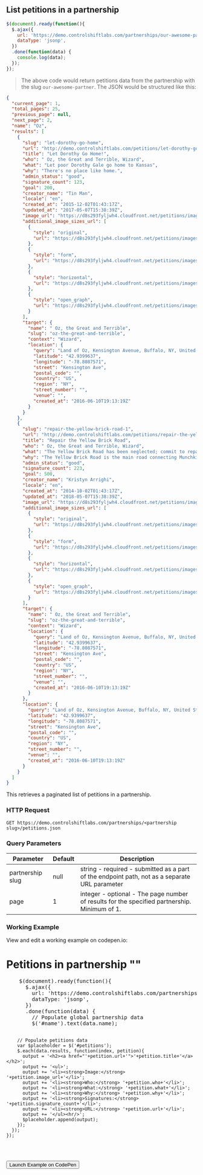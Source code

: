 ## List petitions in a partnership

```js
$(document).ready(function(){
  $.ajax({
    url: 'https://demo.controlshiftlabs.com/partnerships/our-awesome-partner/petitions.json',
    dataType: 'jsonp',
  })
  .done(function(data) {
    console.log(data);
  });
});
```

> The above code would return petitions data from the partnership with the slug `our-awesome-partner`.  The JSON would be structured like this:

```json
{
  "current_page": 1,
  "total_pages": 25,
  "previous_page": null,
  "next_page": 2,
  "name": "Oz",
  "results": [
    {
      "slug": "let-dorothy-go-home",
      "url": "http://demo.controlshiftlabs.com/petitions/let-dorothy-go-home",
      "title": "Let Dorothy Go Home!",
      "who": " Oz, the Great and Terrible, Wizard",
      "what": "Let poor Dorothy Gale go home to Kansas",
      "why": "There's no place like home.",
      "admin_status": "good",
      "signature_count": 123,
      "goal": 200,
      "creator_name": "Tin Man",
      "locale": "en",
      "created_at": "2015-12-02T01:43:17Z",
      "updated_at": "2017-05-07T15:38:39Z",
      "image_url": "https://d8s293fyljwh4.cloudfront.net/petitions/images/92283/hero/2016-06-20-1466458252-1098096-ywllowbrickroad.jpg?1473884741",
      "additional_image_sizes_url": [
        {
          "style": "original",
          "url": "https://d8s293fyljwh4.cloudfront.net/petitions/images/92283/original/2016-06-20-1466458252-1098096-ywllowbrickroad.jpg?1473884741"
        },
        {
          "style": "form",
          "url": "https://d8s293fyljwh4.cloudfront.net/petitions/images/92283/form/2016-06-20-1466458252-1098096-ywllowbrickroad.jpg?1473884741"
        },
        {
          "style": "horizontal",
          "url": "https://d8s293fyljwh4.cloudfront.net/petitions/images/92283/horizontal/2016-06-20-1466458252-1098096-ywllowbrickroad.jpg?1473884741"
        },
        {
          "style": "open_graph",
          "url": "https://d8s293fyljwh4.cloudfront.net/petitions/images/92283/open_graph/2016-06-20-1466458252-1098096-ywllowbrickroad.jpg?1473884741"
        }
      ],
      "target": {
        "name": " Oz, the Great and Terrible",
        "slug": "oz-the-great-and-terrible",
        "context": "Wizard",
        "location": {
          "query": "Land of Oz, Kensington Avenue, Buffalo, NY, United States",
          "latitude": "42.9399637",
          "longitude": "-78.8087571",
          "street": "Kensington Ave",
          "postal_code": "",
          "country": "US",
          "region": "NY",
          "street_number": "",
          "venue": "",
          "created_at": "2016-06-10T19:13:19Z"
        }
      }
    },
    {
      "slug": "repair-the-yellow-brick-road-1",
      "url": "http://demo.controlshiftlabs.com/petitions/repair-the-yellow-brick-road-1",
      "title": "Repair the Yellow Brick Road",
      "who": " Oz, the Great and Terrible, Wizard",
      "what": "The Yellow Brick Road has been neglected; commit to repairing the damaged sections of the road in the next year!",
      "why": "The Yellow Brick Road is the main road connecting Munchkin Country to the Emerald City and in its current state it's impassable.",
      "admin_status": "good",
      "signature_count": 223,
      "goal": 500,
      "creator_name": "Kristyn Arrighi",
      "locale": "en",
      "created_at": "2014-10-02T01:43:17Z",
      "updated_at": "2018-05-07T15:38:39Z",
      "image_url": "https://d8s293fyljwh4.cloudfront.net/petitions/images/92283/hero/2016-06-20-1466458252-1098096-ywllowbrickroad.jpg?1473884741",
      "additional_image_sizes_url": [
        {
          "style": "original",
          "url": "https://d8s293fyljwh4.cloudfront.net/petitions/images/92283/original/2016-06-20-1466458252-1098096-ywllowbrickroad.jpg?1473884741"
        },
        {
          "style": "form",
          "url": "https://d8s293fyljwh4.cloudfront.net/petitions/images/92283/form/2016-06-20-1466458252-1098096-ywllowbrickroad.jpg?1473884741"
        },
        {
          "style": "horizontal",
          "url": "https://d8s293fyljwh4.cloudfront.net/petitions/images/92283/horizontal/2016-06-20-1466458252-1098096-ywllowbrickroad.jpg?1473884741"
        },
        {
          "style": "open_graph",
          "url": "https://d8s293fyljwh4.cloudfront.net/petitions/images/92283/open_graph/2016-06-20-1466458252-1098096-ywllowbrickroad.jpg?1473884741"
        }
      ],
      "target": {
        "name": " Oz, the Great and Terrible",
        "slug": "oz-the-great-and-terrible",
        "context": "Wizard",
        "location": {
          "query": "Land of Oz, Kensington Avenue, Buffalo, NY, United States",
          "latitude": "42.9399637",
          "longitude": "-78.8087571",
          "street": "Kensington Ave",
          "postal_code": "",
          "country": "US",
          "region": "NY",
          "street_number": "",
          "venue": "",
          "created_at": "2016-06-10T19:13:19Z"
        }
      },
      "location": {
        "query": "Land of Oz, Kensington Avenue, Buffalo, NY, United States",
        "latitude": "42.9399637",
        "longitude": "-78.8087571",
        "street": "Kensington Ave",
        "postal_code": "",
        "country": "US",
        "region": "NY",
        "street_number": "",
        "venue": "",
        "created_at": "2016-06-10T19:13:19Z"
      }
    }
  ]
}
```

This retrieves a paginated list of petitions in a partnership.

### HTTP Request

`GET https://demo.controlshiftlabs.com/partnerships/<partnership slug>/petitions.json`

### Query Parameters

Parameter | Default | Description
--------- | ------- | -----------
partnership slug | null | string - required - submitted as a part of the endpoint path, not as a separate URL parameter
page | 1 | integer - optional - The page number of results for the specified partnership. Minimum of 1.

### Working Example

View and edit a working example on codepen.io:

<div class="js-codepen-data hidden"  data-title="ControlShift Labs: List of Petitions in a Partnership Example">
  <div class="codepen-html">
    <h1>Petitions in partnership "<span id="name"></span>"</h1>
    <div id="petitions">
    </div>
  </div>
  <pre class="codepen-js">
    $(document).ready(function(){
      $.ajax({
        url: 'https://demo.controlshiftlabs.com/partnerships/rtm-roundtable-of-mice/petitions.json',
        dataType: 'jsonp',
      })
      .done(function(data) {
        // Populate global partnership data
        $('#name').text(data.name);

        // Populate petitions data
        var $placeholder = $('#petitions');
        $.each(data.results, function(index, petition){
          output = '<h2><a href="'+petition.url+'">'+petition.title+'</a></h2>';
          output += '<ul>';
          output += '<li><strong>Image:</strong> '+petition.image_url+'</li>';
          output += '<li><strong>Who:</strong> '+petition.who+'</li>';
          output += '<li><strong>What:</strong> '+petition.what+'</li>';
          output += '<li><strong>Why:</strong> '+petition.why+'</li>';
          output += '<li><strong>Signatures:</strong> '+petition.signature_count+'</li>';
          output += '<li><strong>URL:</strong> '+petition.url+'</li>';
          output += '</ul><hr/>';
          $placeholder.append(output);
        });
      });
    });
  </pre>
</div>

<form action="https://codepen.io/pen/define" method="POST" target="_blank" class="hidden">
  <input type="hidden" name="data" class="js-data" value="">
  <input type="submit" value="Launch Example on CodePen">
</form>
